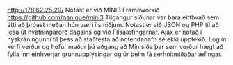 http://178.62.25.29/
Notast er við MINI3 Frameworkið https://github.com/panique/mini3
Tilgangur síðunar var bara eitthvað sem átti að þróast meðan hún væri í smiðjum.
Notast er við JSON og PHP til að lesa út hvatningarorð dagsins og við Flísaæfingarnar.
Ajax er notað í nýskráningunni til þess að staðfesta að notendanafn sé ekki upptekið.
Log in kerfi verður og hefur maður þá aðgang að Mín síða þar sem verður hægt að fylla inn einhverjar grunnupplýsingar og úr þeim fá sérhnitmiðaðar æfingar. 
